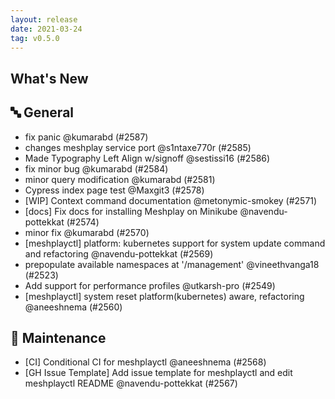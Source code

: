 ```yaml
---
layout: release
date: 2021-03-24
tag: v0.5.0
---
```


## What's New

## 🔤 General
- fix panic @kumarabd (#2587)
- changes meshplay service port @s1ntaxe770r (#2585)
- Made Typography Left Align w/signoff @sestissi16 (#2586)
- fix minor bug @kumarabd (#2584)
- minor query modification @kumarabd (#2581)
- Cypress index page test @Maxgit3 (#2578)
- [WIP] Context command documentation @metonymic-smokey (#2571)
- [docs] Fix docs for installing Meshplay on Minikube @navendu-pottekkat (#2574)
- minor fix @kumarabd (#2570)
- [meshplayctl] platform: kubernetes support for system update command and refactoring @navendu-pottekkat (#2569)
- prepopulate available namespaces at '/management'  @vineethvanga18 (#2523)
- Add support for performance profiles @utkarsh-pro (#2549)
- [meshplayctl] system reset platform(kubernetes) aware, refactoring @aneeshnema (#2560)

## 🧰 Maintenance

- [CI] Conditional CI for meshplayctl  @aneeshnema (#2568)
- [GH Issue Template] Add issue template for meshplayctl and edit meshplayctl README @navendu-pottekkat (#2567)
